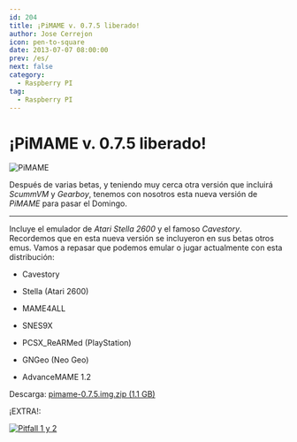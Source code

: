 ```yaml
---
id: 204
title: ¡PiMAME v. 0.7.5 liberado!
author: Jose Cerrejon
icon: pen-to-square
date: 2013-07-07 08:00:00
prev: /es/
next: false
category:
  - Raspberry PI
tag:
  - Raspberry PI
---
```


# ¡PiMAME v. 0.7.5 liberado!

![PiMAME](/images/PiMAME.jpg)

Después de varias betas, y teniendo muy cerca otra versión que incluirá *ScummVM* y *Gearboy*, tenemos con nosotros esta nueva versión de *PiMAME* para pasar el Domingo.

- - -
Incluye el emulador de *Atari Stella 2600* y el famoso *Cavestory*. Recordemos que en esta nueva versión se incluyeron en sus betas otros emus. Vamos a repasar que podemos emular o jugar actualmente con esta distribución:

* Cavestory

* Stella (Atari 2600)

* MAME4ALL

* SNES9X

* PCSX_ReARMed (PlayStation)

* GNGeo (Neo Geo)

* AdvanceMAME 1.2

Descarga: [pimame-0.7.5.img.zip (1.1 GB)](http://sourceforge.net/projects/pimame/files/pimame-0.7.5.img.zip/download)

¡EXTRA!:

<a href="/res/pitfall.zip">![Pitfall 1 y 2](/images/2013/07/pitfall.jpg "¡Descarga y juega Pitfall 1 & 2!")</a>
